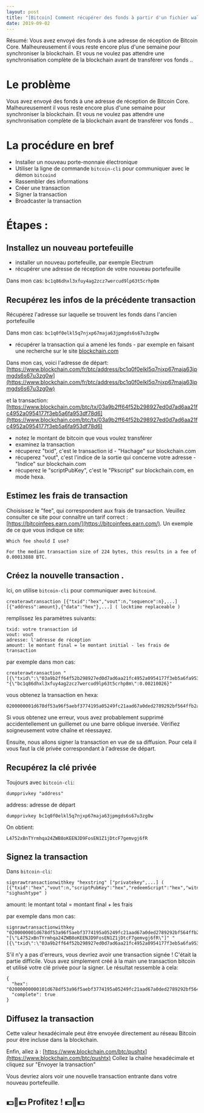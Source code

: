 ```yaml
---
layout: post
title: "[Bitcoin] Comment récupérer des fonds à partir d'un fichier wallet.dat de Bitcoin Core sans avoir à télécharger toute la blockchain ?"
date: 2019-09-02
---
```


Résumé: Vous avez envoyé des fonds à une adresse de réception de Bitcoin Core. Malheureusement il vous reste encore plus d'une semaine pour synchroniser la blockchain. Et vous ne voulez pas attendre une synchronisation complète de la blockchain avant de transférer vos fonds ..

# Le problème

Vous avez envoyé des fonds à une adresse de réception de Bitcoin Core. Malheureusement il vous reste encore plus d'une semaine pour synchroniser la blockchain. Et vous ne voulez pas attendre une synchronisation complète de la blockchain avant de transférer vos fonds ..

# La procédure en bref

- Installer un nouveau porte-monnaie électronique 
- Utiliser la ligne de commande `bitcoin-cli` pour communiquer avec le démon `bitcoind` 
- Rassembler des informations
- Créer une transaction
- Signer la transaction
- Broadcaster la transaction

# Étapes :

## Installez un nouveau portefeuille

- installer un nouveau portefeuille, par exemple Electrum
- récupérer une adresse de réception de votre nouveau portefeuille

Dans mon cas: `bc1q86dhxl3xfuy4ag2zcz7wercud9lp63t5crhp8m`

## Recupérez les infos de la précédente transaction

Récupérez l'adresse sur laquelle se trouvent les fonds dans l'ancien portefeuille

Dans mon cas: `bc1q0f0elkl5q7njxp67maja63jpmgds6s67u3zg0w`

- récupérer la transaction qui a amené les fonds - par exemple en faisant une recherche sur le site [blockchain.com](https://www.blockchain.com/)

Dans mon cas, voici l'adresse de départ: [https://www.blockchain.com/fr/btc/address/bc1q0f0elkl5q7njxp67maja63jpmgds6s67u3zg0w](https://www.blockchain.com/fr/btc/address/bc1q0f0elkl5q7njxp67maja63jpmgds6s67u3zg0w)

et la transaction:
[https://www.blockchain.com/btc/tx/03a9b2ff64f52b298927ed0d7ad6aa21fc4952a0954177f3eb5a6fa953df78d6](https://www.blockchain.com/btc/tx/03a9b2ff64f52b298927ed0d7ad6aa21fc4952a0954177f3eb5a6fa953df78d6)

- notez le montant de bitcoin que vous voulez transférer
- examinez la transaction
- récuperez "txid", c'est le transaction id - "Hachage" sur blockchain.com
- récuperez "vout", c'est l'indice de la sortie qui concerne votre adresse - "Indice" sur blockchain.com
- récuperez le "scriptPubKey", c'est le "Pkscript" sur blockchain.com, en mode hexa.

## Estimez les frais de transaction

Choisissez le "fee", qui correspondent aux frais de transaction. Veuillez consulter ce site pour connaître un tarif correct : [https://bitcoinfees.earn.com/](https://bitcoinfees.earn.com/). Un exemple de ce que vous indique ce site:

```
Which fee should I use?

For the median transaction size of 224 bytes, this results in a fee of 0.00013888 BTC.

``` 
## Créez la nouvelle transaction . 

Ici, on utilise `bitcoin-cli` pour communiquer avec `bitcoind`.

```
createrawtransaction [{"txid":"hex","vout":n,"sequence":n},...] [{"address":amount},{"data":"hex"},...] ( locktime replaceable )
```

remplissez les paramètres suivants:

```
txid: votre transaction id
vout: vout
adresse: l'adresse de réception
amount: le montant final = le montant initial - les frais de transaction
``` 

par exemple dans mon cas:

```
createrawtransaction "[{\"txid\":\"03a9b2ff64f52b298927ed0d7ad6aa21fc4952a0954177f3eb5a6fa953df78d6\",\"vout\":31}]" "{\"bc1q86dhxl3xfuy4ag2zcz7wercud9lp63t5crhp8m\":0.00210026}"
```

vous obtenez la transaction en hexa:

```
0200000001d678df53a96f5aebf3774195a05249fc21aad67a0ded2789292bf564ffb2a9031f00000000ffffffff016a340300000000001600143e9b737e264f095ea142c0bcec8f1c697e1d457400000000
```

Si vous obtenez une erreur, vous avez probablement supprimé accidentellement un guillemet ou une barre oblique inversée. Vérifiez soigneusement votre chaîne et réessayez.

Ensuite, nous allons signer la transaction en vue de sa diffusion. Pour cela il vous faut la clé privée correspondant à l'adresse de départ.

## Recupérez la clé privée

Toujours avec `bitcoin-cli`:

```
dumpprivkey "address"
```

address: adresse de départ

```
dumpprivkey bc1q0f0elkl5q7njxp67maja63jpmgds6s67u3zg0w
```

On obtient:

```
L4752xBnTYrmhqa24ZWB8oKEENJD9FosEN1Z1jDtcF7gemvgj6fR
```

## Signez la transaction

Dans `bitcoin-cli`:

```
signrawtransactionwithkey "hexstring" ["privatekey",...] ( [{"txid":"hex","vout":n,"scriptPubKey":"hex","redeemScript":"hex","witnessScript":"hex","amount":amount},...] "sighashtype" )
```

amount: le montant total = montant final + les frais

par exemple dans mon cas:

```
signrawtransactionwithkey "0200000001d678df53a96f5aebf3774195a05249fc21aad67a0ded2789292bf564ffb2a9031f00000000ffffffff016a340300000000001600143e9b737e264f095ea142c0bcec8f1c697e1d457400000000" "[\"L4752xBnTYrmhqa24ZWB8oKEENJD9FosEN1Z1jDtcF7gemvgj6fR\"]" "[{\"txid\":\"03a9b2ff64f52b298927ed0d7ad6aa21fc4952a0954177f3eb5a6fa953df78d6\",\"vout\":31,\"amount\":0.00224362,\"scriptPubKey\":\"00147a5f9fdbf407a723075edf65dd4641da1b0d435e\"}]"
```

S'il n'y a pas d'erreurs, vous devriez avoir une transaction signée ! C'était la partie difficile. Vous avez simplement créé à la main une transaction bitcoin et utilisé votre clé privée pour la signer. Le résultat ressemble à cela: 

```
{
  "hex": "02000000000101d678df53a96f5aebf3774195a05249fc21aad67a0ded2789292bf564ffb2a9031f00000000ffffffff016a340300000000001600143e9b737e264f095ea142c0bcec8f1c697e1d45740247304402207d425a5273fcf65f8b43ffbd7554fa057785d7ef2449278a05a95aa37a8db0db022011ea799d6e13f07feb9fc4a02929b0fc9a101d974502be2c6d3abf33419d55f50121031a2e7e647c2cc33f03ecfc4092e93ec6220edce69e961fc7bc525522a4d0d8e300000000",
  "complete": true
}
```

## Diffusez la transaction

Cette valeur hexadécimale peut être envoyée directement au réseau Bitcoin pour être incluse dans la blockchain. 

Enfin, allez à : [https://www.blockchain.com/btc/pushtx](https://www.blockchain.com/btc/pushtx)
Collez la chaîne hexadécimale et cliquez sur "Envoyer la transaction"

Vous devriez alors voir une nouvelle transaction entrante dans votre nouveau portefeuille.

## 💵🥳💵 Profitez ! 💵🥳💵


